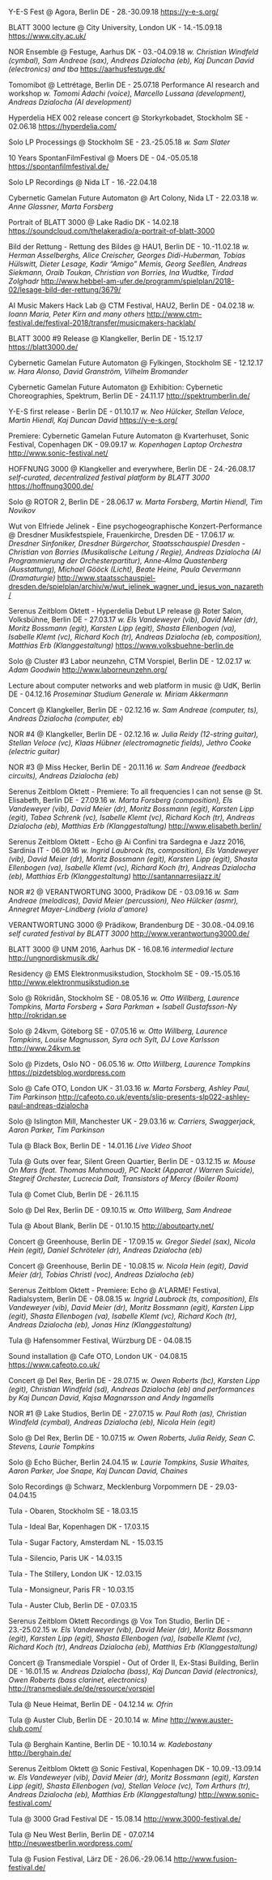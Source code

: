 Y-E-S Fest @ Agora, Berlin DE - 28.-30.09.18
https://y-e-s.org/

BLATT 3000 lecture @ City University, London UK - 14.-15.09.18
https://www.city.ac.uk/

NOR Ensemble @ Festuge, Aarhus DK - 03.-04.09.18
*w. Christian Windfeld (cymbal), Sam Andreae (sax), Andreas Dzialocha (eb), Kaj Duncan David (electronics) and tba* https://aarhusfestuge.dk/

Tomomibot @ Lettrétage, Berlin DE - 25.07.18
Performance AI research and workshop *w. Tomomi Adachi (voice), Marcello Lussana (development), Andreas Dzialocha (AI development)*

Hyperdelia HEX 002 release concert @ Storkyrkobadet, Stockholm SE - 02.06.18
https://hyperdelia.com/

Solo LP Processings @ Stockholm SE - 23.-25.05.18
*w. Sam Slater*

10 Years SpontanFilmFestival @ Moers DE - 04.-05.05.18
https://spontanfilmfestival.de/

Solo LP Recordings @ Nida LT - 16.-22.04.18

Cybernetic Gamelan Future Automaton @ Art Colony, Nida LT - 22.03.18
*w. Anne Glassner, Marta Forsberg*

Portrait of BLATT 3000 @ Lake Radio DK - 14.02.18
https://soundcloud.com/thelakeradio/a-portrait-of-blatt-3000

Bild der Rettung - Rettung des Bildes @ HAU1, Berlin DE - 10.-11.02.18
*w. Herman Asselberghs, Alice Creischer, Georges Didi-Huberman, Tobias Hülswitt, Dieter Lesage, Kadir “Amigo” Memis, Georg Seeßlen, Andreas Siekmann, Oraib Toukan, Christian von Borries, Ina Wudtke, Tirdad Zolghadr* http://www.hebbel-am-ufer.de/programm/spielplan/2018-02/lesage-bild-der-rettung/3679/

AI Music Makers Hack Lab @ CTM Festival, HAU2, Berlin DE - 04.02.18
*w. Ioann Maria, Peter Kirn and many others* http://www.ctm-festival.de/festival-2018/transfer/musicmakers-hacklab/

BLATT 3000 #9 Release @ Klangkeller, Berlin DE - 15.12.17
https://blatt3000.de/

Cybernetic Gamelan Future Automaton @ Fylkingen, Stockholm SE - 12.12.17
*w. Hara Alonso, David Granström, Vilhelm Bromander*

Cybernetic Gamelan Future Automaton @ Exhibition: Cybernetic Choreographies, Spektrum, Berlin DE - 24.11.17
http://spektrumberlin.de/

Y-E-S first release - Berlin DE - 01.10.17
*w. Neo Hülcker, Stellan Veloce, Martin Hiendl, Kaj Duncan David* https://y-e-s.org/

Premiere: Cybernetic Gamelan Future Automaton @ Kvarterhuset, Sonic Festival, Copenhagen DK - 09.09.17
*w. Kopenhagen Laptop Orchestra* http://www.sonic-festival.net/

HOFFNUNG 3000 @ Klangkeller and everywhere, Berlin DE - 24.-26.08.17
*self-curated, decentralized festival platform by BLATT 3000* https://hoffnung3000.de/

Solo @ ROTOR 2, Berlin DE - 28.06.17
*w. Marta Forsberg, Martin Hiendl, Tim Novikov*

Wut von Elfriede Jelinek - Eine psychogeographische Konzert-Performance @ Dresdner Musikfestspiele, Frauenkirche, Dresden DE - 17.06.17
*w. Dresdner Sinfoniker, Dresdner Bürgerchor, Staatsschauspiel Dresden - Christian von Borries (Musikalische Leitung / Regie), Andreas Dzialocha (AI Programmierung der Orchesterpartitur), Anne-Alma Quastenberg (Ausstattung), Michael Gööck (Licht), Beate Heine, Paula Oevermann (Dramaturgie)* http://www.staatsschauspiel-dresden.de/spielplan/archiv/w/wut_jelinek_wagner_und_jesus_von_nazareth/

Serenus Zeitblom Oktett - Hyperdelia Debut LP release @ Roter Salon, Volksbühne, Berlin DE - 27.03.17
*w. Els Vandeweyer (vib), David Meier (dr), Moritz Bossmann (egit), Karsten Lipp (egit), Shasta Ellenbogen (va), Isabelle Klemt (vc), Richard Koch (tr), Andreas Dzialocha (eb, composition), Matthias Erb (Klanggestaltung)* https://www.volksbuehne-berlin.de

Solo @ Cluster #3 Labor neunzehn, CTM Vorspiel, Berlin DE - 12.02.17
*w. Adam Goodwin* http://www.laborneunzehn.org/

Lecture about computer networks and web platform in music @ UdK, Berlin DE - 04.12.16
*Proseminar Studium Generale w. Miriam Akkermann*

Concert @ Klangkeller, Berlin DE - 02.12.16
*w. Sam Andreae (computer, ts), Andreas Dzialocha (computer, eb)*

NOR #4 @ Klangkeller, Berlin DE - 02.12.16
*w. Julia Reidy (12-string guitar), Stellan Veloce (vc), Klaas Hübner (electromagnetic fields), Jethro Cooke (electric guitar)*

NOR #3 @ Miss Hecker, Berlin DE - 20.11.16
*w. Sam Andreae (feedback circuits), Andreas Dzialocha (eb)*

Serenus Zeitblom Oktett - Premiere: To all frequencies I can not sense @ St. Elisabeth, Berlin DE - 27.09.16
*w. Marta Forsberg (composition), Els Vandeweyer (vib), David Meier (dr), Moritz Bossmann (egit), Karsten Lipp (egit), Tabea Schrenk (vc), Isabelle Klemt (vc), Richard Koch (tr), Andreas Dzialocha (eb), Matthias Erb (Klanggestaltung)* http://www.elisabeth.berlin/

Serenus Zeitblom Oktett - Echo @ Ai Confini tra Sardegna e Jazz 2016, Sardinia IT - 06.09.16
*w. Ingrid Laubrock (ts, composition), Els Vandeweyer (vib), David Meier (dr), Moritz Bossmann (egit), Karsten Lipp (egit), Shasta Ellenbogen (va), Isabelle Klemt (vc), Richard Koch (tr), Andreas Dzialocha (eb), Matthias Erb (Klanggestaltung)* http://santannarresijazz.it/

NOR #2 @ VERANTWORTUNG 3000, Prädikow DE - 03.09.16
*w. Sam Andreae (melodicas), David Meier (percussion), Neo Hülcker (asmr), Annegret Mayer-Lindberg (viola d'amore)*

VERANTWORTUNG 3000 @ Prädikow, Brandenburg DE - 30.08.-04.09.16
*self curated festival by BLATT 3000* http://www.verantwortung3000.de/

BLATT 3000 @ UNM 2016, Aarhus DK - 16.08.16
*intermedial lecture* http://ungnordiskmusik.dk/

Residency @ EMS Elektronmusikstudion, Stockholm SE - 09.-15.05.16
http://www.elektronmusikstudion.se

Solo @ Rökridån, Stockholm SE - 08.05.16
*w. Otto Willberg, Laurence Tompkins, Marta Forsberg + Sara Parkman + Isabell Gustafsson-Ny* http://rokridan.se

Solo @ 24kvm, Göteborg SE - 07.05.16
*w. Otto Willberg, Laurence Tompkins, Louise Magnusson, Syra och Sylt, DJ Love Karlsson* http://www.24kvm.se

Solo @ Pizdets, Oslo NO - 06.05.16
*w. Otto Willberg, Laurence Tompkins* https://pizdetsblog.wordpress.com

Solo @ Cafe OTO, London UK - 31.03.16
*w. Marta Forsberg, Ashley Paul, Tim Parkinson* http://cafeoto.co.uk/events/slip-presents-slp022-ashley-paul-andreas-dzialocha

Solo @ Islington Mill, Manchester UK - 29.03.16
*w. Carriers, Swaggerjack, Aaron Parker, Tim Parkinson*

Tula @ Black Box, Berlin DE - 14.01.16
*Live Video Shoot*

Tula @ Guts over fear, Silent Green Quartier, Berlin DE - 03.12.15
*w. Mouse On Mars (feat. Thomas Mahmoud), PC Nackt (Apparat / Warren Suicide), Stegreif Orchester, Lucrecia Dalt, Transistors of Mercy (Boiler Room)*

Tula @ Comet Club, Berlin DE - 26.11.15

Solo @ Del Rex, Berlin DE - 09.10.15
*w. Otto Willberg, Sam Andreae*

Tula @ About Blank, Berlin DE - 01.10.15
http://aboutparty.net/

Concert @ Greenhouse, Berlin DE - 17.09.15
*w. Gregor Siedel (sax), Nicola Hein (egit), Daniel Schröteler (dr), Andreas Dzialocha (eb)*

Concert @ Greenhouse, Berlin DE - 10.08.15
*w. Nicola Hein (egit), David Meier (dr), Tobias Christl (voc), Andreas Dzialocha (eb)*

Serenus Zeitblom Oktett - Premiere: Echo @ A'LARME! Festival, Radialsystem, Berlin DE - 08.08.15
*w. Ingrid Laubrock (ts, composition), Els Vandeweyer (vib), David Meier (dr), Moritz Bossmann (egit), Karsten Lipp (egit), Shasta Ellenbogen (va), Isabelle Klemt (vc), Richard Koch (tr), Andreas Dzialocha (eb), Jonas Hinz (Klanggestaltung)*

Tula @ Hafensommer Festival, Würzburg DE - 04.08.15

Sound installation @ Cafe OTO, London UK - 04.08.15
https://www.cafeoto.co.uk/

Concert @ Del Rex, Berlin DE - 28.07.15
*w. Owen Roberts (bc), Karsten Lipp (egit), Christian Windfeld (sd), Andreas Dzialocha (eb) and performances by Kaj Duncan David, Kajsa Magnarsson and Andy Ingamells*

NOR #1 @ Lake Studios, Berlin DE - 27.07.15
*w. Paul Roth (as), Christian Windfeld (cymbal), Andreas Dzialocha (eb), Nicola Hein (egit)*

Solo @ Del Rex, Berlin DE - 10.07.15
*w. Owen Roberts, Julia Reidy, Sean C. Stevens, Laurie Tompkins*

Solo @ Echo Bücher, Berlin 24.04.15
*w. Laurie Tompkins, Susie Whaites, Aaron Parker, Joe Snape, Kaj Duncan David, Chaines*

Solo Recordings @ Schwarz, Mecklenburg Vorpommern DE - 29.03-04.04.15

Tula - Obaren, Stockholm SE - 18.03.15

Tula - Ideal Bar, Kopenhagen DK - 17.03.15

Tula - Sugar Factory, Amsterdam NL - 15.03.15

Tula - Silencio, Paris UK - 14.03.15

Tula - The Stillery, London UK - 12.03.15

Tula - Monsigneur, Paris FR - 10.03.15

Tula - Auster Club, Berlin DE - 07.03.15

Serenus Zeitblom Oktett Recordings @ Vox Ton Studio, Berlin DE - 23.-25.02.15
*w. Els Vandeweyer (vib), David Meier (dr), Moritz Bossmann (egit), Karsten Lipp (egit), Shasta Ellenbogen (va), Isabelle Klemt (vc), Richard Koch (tr), Andreas Dzialocha (eb), Matthias Erb (Klanggestaltung)*

Concert @ Transmediale Vorspiel - Out of Order II, Ex-Stasi Building, Berlin DE - 16.01.15
*w. Andreas Dzialocha (bass), Kaj Duncan David (electronics), Owen Roberts (bass clarinet, electronics)* http://transmediale.de/de/resource/vorspiel

Tula @ Neue Heimat, Berlin DE - 04.12.14
*w. Ofrin*

Tula @ Auster Club, Berlin DE - 20.10.14
*w. Mine* http://www.auster-club.com/

Tula @ Berghain Kantine, Berlin DE - 10.10.14
*w. Kadebostany* http://berghain.de/

Serenus Zeitblom Oktett @ Sonic Festival, Kopenhagen DK - 10.09.-13.09.14
*w. Els Vandeweyer (vib), David Meier (dr), Moritz Bossmann (egit), Karsten Lipp (egit), Shasta Ellenbogen (va), Stellan Veloce (vc), Tom Arthurs (tr), Andreas Dzialocha (eb), Matthias Erb (Klanggestaltung)* http://www.sonic-festival.com/

Tula @ 3000 Grad Festival DE - 15.08.14
http://www.3000-festival.de/

Tula @ Neu West Berlin, Berlin DE - 07.07.14
http://neuwestberlin.wordpress.com/

Tula @ Fusion Festival, Lärz DE - 26.06.-29.06.14
http://www.fusion-festival.de/
